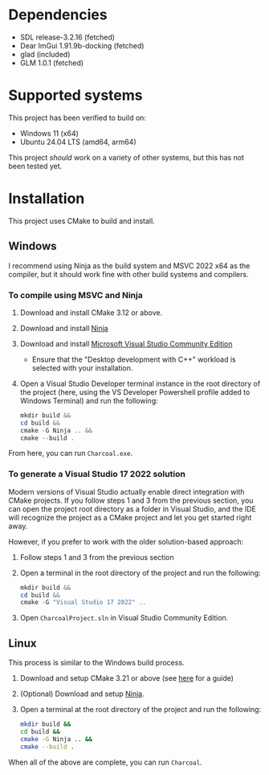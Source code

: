 # Dependencies

- SDL release-3.2.16 (fetched)
- Dear ImGui 1.91.9b-docking (fetched)
- glad (included)
- GLM 1.0.1 (fetched)

# Supported systems

This project has been verified to build on:

- Windows 11 (x64)
- Ubuntu 24.04 LTS (amd64, arm64)

This project _should_ work on a variety of other systems, but this has not been tested yet.

# Installation

This project uses CMake to build and install.

## Windows

I recommend using Ninja as the build system and MSVC 2022 x64 as the compiler, but it should work fine with other build systems and compilers.

### To compile using MSVC and Ninja

1. Download and install CMake 3.12 or above.
2. Download and install [Ninja](https://github.com/ninja-build/ninja/wiki/Pre-built-Ninja-packages)
3. Download and install [Microsoft Visual Studio Community Edition](https://visualstudio.microsoft.com/thank-you-downloading-visual-studio/?sku=Community&channel=Release&version=VS2022&source=VSLandingPage&cid=2030&passive=false)
    - Ensure that the "Desktop development with C++" workload is selected with your installation.
4. Open a Visual Studio Developer terminal instance in the root directory of the project (here, using the VS Developer Powershell profile added to Windows Terminal) and run the following:

    ```powershell
    mkdir build &&
    cd build &&
    cmake -G Ninja .. &&
    cmake --build .
    ```

From here, you can run `Charcoal.exe`.

### To generate a Visual Studio 17 2022 solution

Modern versions of Visual Studio actually enable direct integration with CMake projects. If you follow steps 1 and 3 from the previous section, you can open the project root directory as a folder in Visual Studio, and the IDE will recognize the project as a CMake project and let you get started right away.

However, if you prefer to work with the older solution-based approach:

1. Follow steps 1 and 3 from the previous section
2. Open a terminal in the root directory of the project and run the following:

   ```powershell
   mkdir build &&
   cd build &&
   cmake -G "Visual Studio 17 2022" ..
   ```
3. Open `CharcoalProject.sln` in Visual Studio Community Edition.

## Linux

This process is similar to the Windows build process.

1. Download and setup CMake 3.21 or above (see [here](https://www.linuxfordevices.com/tutorials/linux/install-cmake-on-linux) for a guide)
2. (Optional) Download and setup [Ninja](https://github.com/ninja-build/ninja/wiki/Pre-built-Ninja-packages).
3. Open a terminal at the root directory of the project and run the following:

    ```bash
    mkdir build &&
    cd build &&
    cmake -G Ninja .. &&
    cmake --build .
    ```

When all of the above are complete, you can run `Charcoal`.
